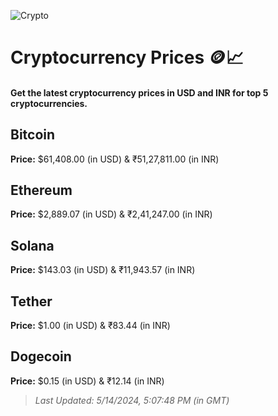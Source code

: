 
![Crypto](https://www.techguide.com.au/wp-content/uploads/2020/11/crypto3.jpeg)

# Cryptocurrency Prices 🪙📈

#### Get the latest cryptocurrency prices in USD and INR for top 5 cryptocurrencies.

## Bitcoin

**Price:** $61,408.00 (in USD) & ₹51,27,811.00 (in INR)

## Ethereum

**Price:** $2,889.07 (in USD) & ₹2,41,247.00 (in INR)

## Solana

**Price:** $143.03 (in USD) & ₹11,943.57 (in INR)

## Tether

**Price:** $1.00 (in USD) & ₹83.44 (in INR)

## Dogecoin

**Price:** $0.15 (in USD) & ₹12.14 (in INR)

> _Last Updated: 5/14/2024, 5:07:48 PM (in GMT)_
